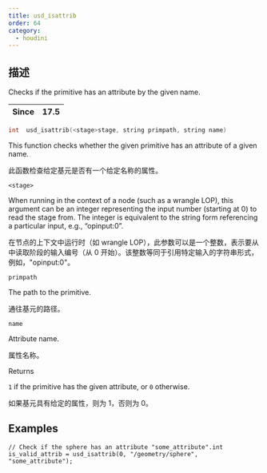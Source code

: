 ```yaml
---
title: usd_isattrib
order: 64
category:
  - houdini
---
```

    
## 描述

Checks if the primitive has an attribute by the given name.

| Since | 17.5 |
| ----- | ---- |

```c
int  usd_isattrib(<stage>stage, string primpath, string name)
```

This function checks whether the given primitive has an attribute of a given
name.

此函数检查给定基元是否有一个给定名称的属性。

`<stage>`

When running in the context of a node (such as a wrangle LOP), this argument
can be an integer representing the input number (starting at 0) to read the
stage from. The integer is equivalent to the string form referencing a
particular input, e.g., “opinput:0”.

在节点的上下文中运行时（如 wrangle LOP），此参数可以是一个整数，表示要从中读取阶段的输入编号（从 0
开始）。该整数等同于引用特定输入的字符串形式，例如，"opinput:0"。

`primpath`

The path to the primitive.

通往基元的路径。

`name`

Attribute name.

属性名称。

Returns

`1` if the primitive has the given attribute, or `0` otherwise.

如果基元具有给定的属性，则为 1，否则为 0。

## Examples

    // Check if the sphere has an attribute "some_attribute".int is_valid_attrib = usd_isattrib(0, "/geometry/sphere", "some_attribute");
